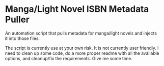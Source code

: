 # Manga/Light Novel ISBN Metadata Puller
An automation script that pulls metadata for manga/light novels and injects it into those files.

The script is currently use at your own risk. It is not currently user friendly. I need to clean up some code, do a more proper readme with all the available options, and cleanup/fix the requirements. Give me some time.
